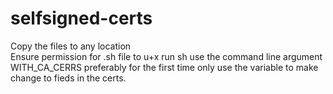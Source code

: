 # selfsigned-certs

Copy the files to any location <br>
Ensure permission for .sh file to u+x
run sh 
use the command line argument WITH_CA_CERRS preferably for the first time only
use the variable to make change to fieds in the certs.


